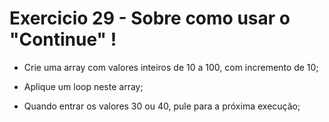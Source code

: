 # Exercicio 29 - Sobre como usar o "Continue" !

-   Crie uma array com valores inteiros de 10 a 100, com incremento de 10;

-   Aplique um loop neste array;

-   Quando entrar os valores 30 ou 40, pule para a próxima execução;

